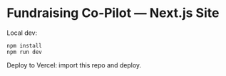 # Fundraising Co‑Pilot — Next.js Site

Local dev:
```
npm install
npm run dev
```
Deploy to Vercel: import this repo and deploy.
